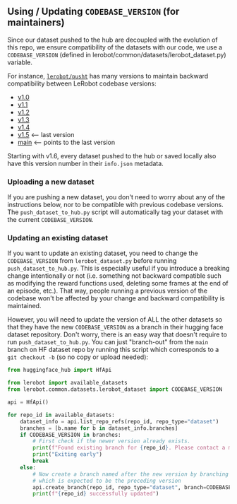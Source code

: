 ## Using / Updating `CODEBASE_VERSION` (for maintainers)

Since our dataset pushed to the hub are decoupled with the evolution of this repo, we ensure compatibility of
the datasets with our code, we use a `CODEBASE_VERSION` (defined in
lerobot/common/datasets/lerobot_dataset.py) variable.

For instance, [`lerobot/pusht`](https://huggingface.co/datasets/lerobot/pusht) has many versions to maintain backward compatibility between LeRobot codebase versions:
- [v1.0](https://huggingface.co/datasets/lerobot/pusht/tree/v1.0)
- [v1.1](https://huggingface.co/datasets/lerobot/pusht/tree/v1.1)
- [v1.2](https://huggingface.co/datasets/lerobot/pusht/tree/v1.2)
- [v1.3](https://huggingface.co/datasets/lerobot/pusht/tree/v1.3)
- [v1.4](https://huggingface.co/datasets/lerobot/pusht/tree/v1.4)
- [v1.5](https://huggingface.co/datasets/lerobot/pusht/tree/v1.5) <-- last version
- [main](https://huggingface.co/datasets/lerobot/pusht/tree/main) <-- points to the last version

Starting with v1.6, every dataset pushed to the hub or saved locally also have this version number in their
`info.json` metadata.

### Uploading a new dataset
If you are pushing a new dataset, you don't need to worry about any of the instructions below, nor to be
compatible with previous codebase versions. The `push_dataset_to_hub.py` script will automatically tag your
dataset with the current `CODEBASE_VERSION`.

### Updating an existing dataset
If you want to update an existing dataset, you need to change the `CODEBASE_VERSION` from `lerobot_dataset.py`
before running `push_dataset_to_hub.py`. This is especially useful if you introduce a breaking change
intentionally or not (i.e. something not backward compatible such as modifying the reward functions used,
deleting some frames at the end of an episode, etc.). That way, people running a previous version of the
codebase won't be affected by your change and backward compatibility is maintained.

However, you will need to update the version of ALL the other datasets so that they have the new
`CODEBASE_VERSION` as a branch in their hugging face dataset repository. Don't worry, there is an easy way
that doesn't require to run `push_dataset_to_hub.py`. You can just "branch-out" from the `main` branch on HF
dataset repo by running this script which corresponds to a `git checkout -b` (so no copy or upload needed):

```python
from huggingface_hub import HfApi

from lerobot import available_datasets
from lerobot.common.datasets.lerobot_dataset import CODEBASE_VERSION

api = HfApi()

for repo_id in available_datasets:
    dataset_info = api.list_repo_refs(repo_id, repo_type="dataset")
    branches = [b.name for b in dataset_info.branches]
    if CODEBASE_VERSION in branches:
        # First check if the newer version already exists.
        print(f"Found existing branch for {repo_id}. Please contact a member of the core LeRobot team.")
        print("Exiting early")
        break
    else:
        # Now create a branch named after the new version by branching out from "main"
        # which is expected to be the preceding version
        api.create_branch(repo_id, repo_type="dataset", branch=CODEBASE_VERSION, revision="main")
        print(f"{repo_id} successfully updated")
```

